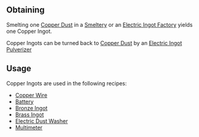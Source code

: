 
## Obtaining
Smelting one [Copper Dust](https://github.com/TheBusyBiscuit/Slimefun4/wiki/Copper-Dust) in a [Smeltery](https://github.com/TheBusyBiscuit/Slimefun4/wiki/Smeltery) or an [Electric Ingot Factory](https://github.com/TheBusyBiscuit/Slimefun4/wiki/Electric-Ingot-Factory) yields one Copper Ingot.<br>

Copper Ingots can be turned back to [Copper Dust](https://github.com/TheBusyBiscuit/Slimefun4/wiki/Copper-Dust) by an [Electric Ingot Pulverizer](https://github.com/TheBusyBiscuit/Slimefun4/wiki/Electric-Ingot-Pulverizer)

## Usage
Copper Ingots are used in the following recipes:
* [Copper Wire](https://github.com/TheBusyBiscuit/Slimefun4-Wiki/Copper-Wire)
* [Battery](https://github.com/TheBusyBiscuit/Slimefun4/wiki/Battery)
* [Bronze Ingot](https://github.com/TheBusyBiscuit/Slimefun4/wiki/Bronze-Ingot)
* [Brass Ingot](https://github.com/TheBusyBiscuit/Slimefun4/wiki/Brass-Ingot)
* [Electric Dust Washer](https://github.com/TheBusyBiscuit/Slimefun4/wiki/Electric-Dust-Washer)
* [Multimeter](https://github.com/TheBusyBiscuit/Slimefun4/wiki/Multimeter)
